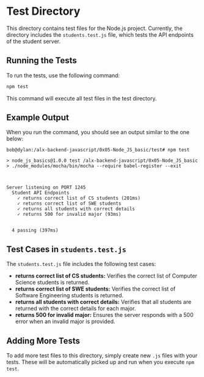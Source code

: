 # Test Directory

This directory contains test files for the Node.js project. Currently, the directory includes the `students.test.js` file, which tests the API endpoints of the student server.

## Running the Tests

To run the tests, use the following command:

```bash
npm test
```

This command will execute all test files in the test directory.

## Example Output
When you run the command, you should see an output similar to the one below:

```
bob@dylan:/alx-backend-javascript/0x05-Node_JS_basic/test# npm test

> node_js_basics@1.0.0 test /alx-backend-javascript/0x05-Node_JS_basic
> ./node_modules/mocha/bin/mocha --require babel-register --exit



Server listening on PORT 1245
  Student API Endpoints
    ✓ returns correct list of CS students (201ms)
    ✓ returns correct list of SWE students
    ✓ returns all students with correct details
    ✓ returns 500 for invalid major (93ms)


  4 passing (397ms)
```

## Test Cases in `students.test.js`
The `students.test.js` file includes the following test cases:

* **returns correct list of CS students:** Verifies the correct list of Computer Science students is returned.
* **returns correct list of SWE students:** Verifies the correct list of Software Engineering students is returned.
* **returns all students with correct details:** Verifies that all students are returned with the correct details for each major.
* **returns 500 for invalid major:** Ensures the server responds with a 500 error when an invalid major is provided.

## Adding More Tests
To add more test files to this directory, simply create new `.js` files with your tests. These will be automatically picked up and run when you execute `npm test`.